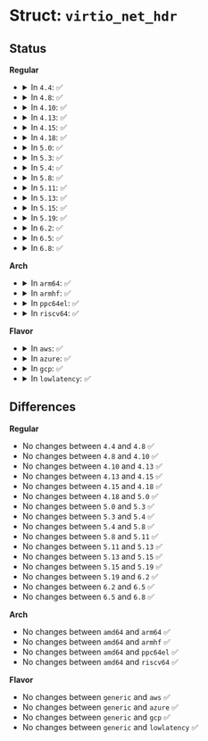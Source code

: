 # Struct: <code>virtio_net_hdr</code>

## Status
<b>Regular</b>
<ul>
<li>
<details>
<summary>In <code>4.4</code>: ✅</summary>

```c
struct virtio_net_hdr {
    __u8 flags;
    __u8 gso_type;
    __virtio16 hdr_len;
    __virtio16 gso_size;
    __virtio16 csum_start;
    __virtio16 csum_offset;
};
```
</details>
</li>
<li>
<details>
<summary>In <code>4.8</code>: ✅</summary>

```c
struct virtio_net_hdr {
    __u8 flags;
    __u8 gso_type;
    __virtio16 hdr_len;
    __virtio16 gso_size;
    __virtio16 csum_start;
    __virtio16 csum_offset;
};
```
</details>
</li>
<li>
<details>
<summary>In <code>4.10</code>: ✅</summary>

```c
struct virtio_net_hdr {
    __u8 flags;
    __u8 gso_type;
    __virtio16 hdr_len;
    __virtio16 gso_size;
    __virtio16 csum_start;
    __virtio16 csum_offset;
};
```
</details>
</li>
<li>
<details>
<summary>In <code>4.13</code>: ✅</summary>

```c
struct virtio_net_hdr {
    __u8 flags;
    __u8 gso_type;
    __virtio16 hdr_len;
    __virtio16 gso_size;
    __virtio16 csum_start;
    __virtio16 csum_offset;
};
```
</details>
</li>
<li>
<details>
<summary>In <code>4.15</code>: ✅</summary>

```c
struct virtio_net_hdr {
    __u8 flags;
    __u8 gso_type;
    __virtio16 hdr_len;
    __virtio16 gso_size;
    __virtio16 csum_start;
    __virtio16 csum_offset;
};
```
</details>
</li>
<li>
<details>
<summary>In <code>4.18</code>: ✅</summary>

```c
struct virtio_net_hdr {
    __u8 flags;
    __u8 gso_type;
    __virtio16 hdr_len;
    __virtio16 gso_size;
    __virtio16 csum_start;
    __virtio16 csum_offset;
};
```
</details>
</li>
<li>
<details>
<summary>In <code>5.0</code>: ✅</summary>

```c
struct virtio_net_hdr {
    __u8 flags;
    __u8 gso_type;
    __virtio16 hdr_len;
    __virtio16 gso_size;
    __virtio16 csum_start;
    __virtio16 csum_offset;
};
```
</details>
</li>
<li>
<details>
<summary>In <code>5.3</code>: ✅</summary>

```c
struct virtio_net_hdr {
    __u8 flags;
    __u8 gso_type;
    __virtio16 hdr_len;
    __virtio16 gso_size;
    __virtio16 csum_start;
    __virtio16 csum_offset;
};
```
</details>
</li>
<li>
<details>
<summary>In <code>5.4</code>: ✅</summary>

```c
struct virtio_net_hdr {
    __u8 flags;
    __u8 gso_type;
    __virtio16 hdr_len;
    __virtio16 gso_size;
    __virtio16 csum_start;
    __virtio16 csum_offset;
};
```
</details>
</li>
<li>
<details>
<summary>In <code>5.8</code>: ✅</summary>

```c
struct virtio_net_hdr {
    __u8 flags;
    __u8 gso_type;
    __virtio16 hdr_len;
    __virtio16 gso_size;
    __virtio16 csum_start;
    __virtio16 csum_offset;
};
```
</details>
</li>
<li>
<details>
<summary>In <code>5.11</code>: ✅</summary>

```c
struct virtio_net_hdr {
    __u8 flags;
    __u8 gso_type;
    __virtio16 hdr_len;
    __virtio16 gso_size;
    __virtio16 csum_start;
    __virtio16 csum_offset;
};
```
</details>
</li>
<li>
<details>
<summary>In <code>5.13</code>: ✅</summary>

```c
struct virtio_net_hdr {
    __u8 flags;
    __u8 gso_type;
    __virtio16 hdr_len;
    __virtio16 gso_size;
    __virtio16 csum_start;
    __virtio16 csum_offset;
};
```
</details>
</li>
<li>
<details>
<summary>In <code>5.15</code>: ✅</summary>

```c
struct virtio_net_hdr {
    __u8 flags;
    __u8 gso_type;
    __virtio16 hdr_len;
    __virtio16 gso_size;
    __virtio16 csum_start;
    __virtio16 csum_offset;
};
```
</details>
</li>
<li>
<details>
<summary>In <code>5.19</code>: ✅</summary>

```c
struct virtio_net_hdr {
    __u8 flags;
    __u8 gso_type;
    __virtio16 hdr_len;
    __virtio16 gso_size;
    __virtio16 csum_start;
    __virtio16 csum_offset;
};
```
</details>
</li>
<li>
<details>
<summary>In <code>6.2</code>: ✅</summary>

```c
struct virtio_net_hdr {
    __u8 flags;
    __u8 gso_type;
    __virtio16 hdr_len;
    __virtio16 gso_size;
    __virtio16 csum_start;
    __virtio16 csum_offset;
};
```
</details>
</li>
<li>
<details>
<summary>In <code>6.5</code>: ✅</summary>

```c
struct virtio_net_hdr {
    __u8 flags;
    __u8 gso_type;
    __virtio16 hdr_len;
    __virtio16 gso_size;
    __virtio16 csum_start;
    __virtio16 csum_offset;
};
```
</details>
</li>
<li>
<details>
<summary>In <code>6.8</code>: ✅</summary>

```c
struct virtio_net_hdr {
    __u8 flags;
    __u8 gso_type;
    __virtio16 hdr_len;
    __virtio16 gso_size;
    __virtio16 csum_start;
    __virtio16 csum_offset;
};
```
</details>
</li>
</ul>
<b>Arch</b>
<ul>
<li>
<details>
<summary>In <code>arm64</code>: ✅</summary>

```c
struct virtio_net_hdr {
    __u8 flags;
    __u8 gso_type;
    __virtio16 hdr_len;
    __virtio16 gso_size;
    __virtio16 csum_start;
    __virtio16 csum_offset;
};
```
</details>
</li>
<li>
<details>
<summary>In <code>armhf</code>: ✅</summary>

```c
struct virtio_net_hdr {
    __u8 flags;
    __u8 gso_type;
    __virtio16 hdr_len;
    __virtio16 gso_size;
    __virtio16 csum_start;
    __virtio16 csum_offset;
};
```
</details>
</li>
<li>
<details>
<summary>In <code>ppc64el</code>: ✅</summary>

```c
struct virtio_net_hdr {
    __u8 flags;
    __u8 gso_type;
    __virtio16 hdr_len;
    __virtio16 gso_size;
    __virtio16 csum_start;
    __virtio16 csum_offset;
};
```
</details>
</li>
<li>
<details>
<summary>In <code>riscv64</code>: ✅</summary>

```c
struct virtio_net_hdr {
    __u8 flags;
    __u8 gso_type;
    __virtio16 hdr_len;
    __virtio16 gso_size;
    __virtio16 csum_start;
    __virtio16 csum_offset;
};
```
</details>
</li>
</ul>
<b>Flavor</b>
<ul>
<li>
<details>
<summary>In <code>aws</code>: ✅</summary>

```c
struct virtio_net_hdr {
    __u8 flags;
    __u8 gso_type;
    __virtio16 hdr_len;
    __virtio16 gso_size;
    __virtio16 csum_start;
    __virtio16 csum_offset;
};
```
</details>
</li>
<li>
<details>
<summary>In <code>azure</code>: ✅</summary>

```c
struct virtio_net_hdr {
    __u8 flags;
    __u8 gso_type;
    __virtio16 hdr_len;
    __virtio16 gso_size;
    __virtio16 csum_start;
    __virtio16 csum_offset;
};
```
</details>
</li>
<li>
<details>
<summary>In <code>gcp</code>: ✅</summary>

```c
struct virtio_net_hdr {
    __u8 flags;
    __u8 gso_type;
    __virtio16 hdr_len;
    __virtio16 gso_size;
    __virtio16 csum_start;
    __virtio16 csum_offset;
};
```
</details>
</li>
<li>
<details>
<summary>In <code>lowlatency</code>: ✅</summary>

```c
struct virtio_net_hdr {
    __u8 flags;
    __u8 gso_type;
    __virtio16 hdr_len;
    __virtio16 gso_size;
    __virtio16 csum_start;
    __virtio16 csum_offset;
};
```
</details>
</li>
</ul>

## Differences
<b>Regular</b>
<ul>
<li>
No changes between <code>4.4</code> and <code>4.8</code> ✅
</li>
<li>
No changes between <code>4.8</code> and <code>4.10</code> ✅
</li>
<li>
No changes between <code>4.10</code> and <code>4.13</code> ✅
</li>
<li>
No changes between <code>4.13</code> and <code>4.15</code> ✅
</li>
<li>
No changes between <code>4.15</code> and <code>4.18</code> ✅
</li>
<li>
No changes between <code>4.18</code> and <code>5.0</code> ✅
</li>
<li>
No changes between <code>5.0</code> and <code>5.3</code> ✅
</li>
<li>
No changes between <code>5.3</code> and <code>5.4</code> ✅
</li>
<li>
No changes between <code>5.4</code> and <code>5.8</code> ✅
</li>
<li>
No changes between <code>5.8</code> and <code>5.11</code> ✅
</li>
<li>
No changes between <code>5.11</code> and <code>5.13</code> ✅
</li>
<li>
No changes between <code>5.13</code> and <code>5.15</code> ✅
</li>
<li>
No changes between <code>5.15</code> and <code>5.19</code> ✅
</li>
<li>
No changes between <code>5.19</code> and <code>6.2</code> ✅
</li>
<li>
No changes between <code>6.2</code> and <code>6.5</code> ✅
</li>
<li>
No changes between <code>6.5</code> and <code>6.8</code> ✅
</li>
</ul>
<b>Arch</b>
<ul>
<li>
No changes between <code>amd64</code> and <code>arm64</code> ✅
</li>
<li>
No changes between <code>amd64</code> and <code>armhf</code> ✅
</li>
<li>
No changes between <code>amd64</code> and <code>ppc64el</code> ✅
</li>
<li>
No changes between <code>amd64</code> and <code>riscv64</code> ✅
</li>
</ul>
<b>Flavor</b>
<ul>
<li>
No changes between <code>generic</code> and <code>aws</code> ✅
</li>
<li>
No changes between <code>generic</code> and <code>azure</code> ✅
</li>
<li>
No changes between <code>generic</code> and <code>gcp</code> ✅
</li>
<li>
No changes between <code>generic</code> and <code>lowlatency</code> ✅
</li>
</ul>
